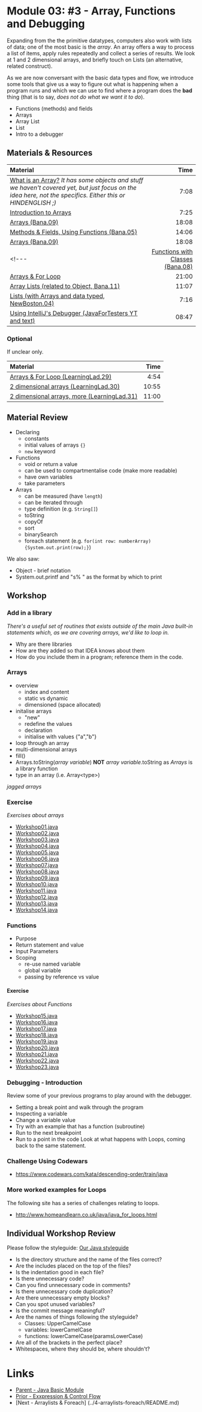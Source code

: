 # Module 03: #3 - Array, Functions and Debugging
Expanding from the the primitive datatypes, computers also work with lists of data; one of the most basic is the *array*.  An array offers a way to process a list of items, apply rules repeatedly and collect a series of results.  We look at 1 and 2 dimensional arrays, and briefly touch on Lists (an alternative, related construct).

As we are now conversant with the basic data types and flow, we introduce some tools that give us a way to figure out what is happening when a program runs and which we can use to find where a program does the __bad__ thing (that is to say, *does not do what we want it to do*).  

- Functions (methods) and fields
- Arrays
- Array List
- List
- Intro to a debugger


## Materials & Resources
| Material | Time |
|:-------- |-----:|
|[What is an Array?](https://www.youtube.com/watch?v=NptnmWvkbTw) *It has some objects and stuff we haven't covered yet, but just focus on the idea here, not the specifics. Either this or HINDENGLISH ;)*|7:08|
|[Introduction to Arrays](https://www.youtube.com/watch?v=L06uGnF4IpY)|7:25|
|[Arrays (Bana.09)](https://www.youtube.com/watch?v=eNPX2pTiaHI)|18:08|
|[Methods & Fields, Using Functions (Bana.05)](https://www.youtube.com/watch?v=1HTsLK_m2ao)|14:06|
|[Arrays (Bana.09)](https://www.youtube.com/watch?v=eNPX2pTiaHI)|18:08|
<!--- |[Functions with Classes (Bana.08)](https://www.youtube.com/watch?v=rGlJiUO-dZA)| 16:48|
|[Arrays & For Loop](https://www.youtube.com/watch?v=_pUz-GJcdRU)| 21:00| -->
|[Array Lists (related to Object, Bana.11)](https://www.youtube.com/watch?v=IEqvmsqjpT0)| 11:07|
|[Lists (with Arrays and data typed, NewBoston.04)](https://www.youtube.com/watch?v=jU5ACV5MucM)|7:16|
|[Using IntelliJ's Debugger (JavaForTesters YT and text)](http://blog.javafortesters.com/2016/07/how-to-debug-java-with-intellij.html)|08:47|


### Optional
If unclear only.

| Material | Time |
|:-------- |-----:|
|[Arrays & For Loop (LearningLad.29)](https://www.youtube.com/watch?v=UZOxpbtlVWg)|4:54|
|[2 dimensional arrays (LearningLad.30)](https://www.youtube.com/watch?v=udHgmxK9oAI)|10:55|
|[2 dimensional arrays, more (LearningLad.31)](https://www.youtube.com/watch?v=w40VcpGWHBM)|11:00|

## Material Review
- Declaring
  - constants
  - initial values of arrays `{}`
  - `new` keyword
- Functions
  - void or return a value
  - can be used to compartmentalise code (make more readable)
  - have own variables
  - take parameters
- Arrays
  - can be measured (have `length`)
  - can be iterated through
  - type definition (e.g. `String[]`)
  - toString
  - copyOf
  - sort
  - binarySearch
  - foreach statement (e.g. `for(int row: numberArray) {System.out.print(row);}`)

We also saw:
- Object - brief notation
- System.out.printf and "s% " as the format by which to print

## Workshop

### Add in a library
*There's a useful set of routines that exists outside of the main Java built-in statements which, as we are covering arrays, we'd like to loop in.*
- Why are there libraries
- How are they added so that IDEA knows about them
- How do you include them in a program; reference them in the code.

### Arrays
- overview
  - index and content
  - static vs dynamic
  - dimensioned (space allocated)
- initalise arrays
  - "new"
  - redefine the values
  - declaration
  - initialise with values {"a","b"}
- loop through an array
- multi-dimensional arrays
- fill()
- Arrays.toString(*array variable*) __NOT__ *array variable*.toString as *Arrays* is a library function
- type in an array (i.e. Array&lt;type&gt;)

*jagged arrays*

### Exercise
*Exercises about arrays*
- [Workshop01.java](workshop/Workshop01.java)
- [Workshop02.java](workshop/Workshop02.java)
- [Workshop03.java](workshop/Workshop03.java)
- [Workshop04.java](workshop/Workshop04.java)
- [Workshop05.java](workshop/Workshop05.java)
- [Workshop06.java](workshop/Workshop06.java)
- [Workshop07.java](workshop/Workshop07.java)
- [Workshop08.java](workshop/Workshop08.java)
- [Workshop09.java](workshop/Workshop09.java)
- [Workshop10.java](workshop/Workshop10.java)
- [Workshop11.java](workshop/Workshop11.java)
- [Workshop12.java](workshop/Workshop12.java)
- [Workshop13.java](workshop/Workshop13.java)
- [Workshop14.java](workshop/Workshop14.java)


### Functions
- Purpose
- Return statement and value
- Input Parameters
- Scoping
  - re-use named variable
  - global variable
  - passing by reference vs value

#### Exercise
*Exercises about Functions*
- [Workshop15.java](workshop/Workshop15.java)
- [Workshop16.java](workshop/Workshop16.java)
- [Workshop17.java](workshop/Workshop17.java)
- [Workshop18.java](workshop/Workshop18.java)
- [Workshop19.java](workshop/Workshop19.java)
- [Workshop20.java](workshop/Workshop20.java)
- [Workshop21.java](workshop/Workshop21.java)
- [Workshop22.java](workshop/Workshop22.java)
- [Workshop23.java](workshop/Workshop23.java)

### Debugging - Introduction
Review some of your previous programs to play around with the debugger.
- Setting a break point and walk through the program
- Inspecting a variable
- Change a variable value
- Try with an example that has a function (subroutine)
- Run to the next breakpoint
- Run to a point in the code
Look at what happens with Loops, coming back to the same statement.

### Challenge Using Codewars
- https://www.codewars.com/kata/descending-order/train/java

### More worked examples for Loops
The following site has a series of challenges relating to loops.
- http://www.homeandlearn.co.uk/java/java_for_loops.html


## Individual Workshop Review
Please follow the styleguide: [Our Java styleguide](../../styleguide/java.md)
- Is the directory structure and the name of the files correct?
- Are the includes placed on the top of the files?
- Is the indentation good in each file?
- Is there unnecessary code?
- Can you find unnecessary code in comments?
- Is there unnecessary code duplication?
- Are there unnecessary empty blocks?
- Can you spot unused variables?
- Is the commit message meaningful?
- Are the names of things following the styleguide?
    - Classes: UpperCamelCase
    - variables: lowerCamelCase
    - functions: lowerCamelCase(paramsLowerCase)
- Are all of the brackets in the perfect place?
- Whitespaces, where they should be, where shouldn't?

# Links
- [Parent - Java Basic Module](../README.md)
- [Prior - Exxpression &amp; Control Flow](../2-expressions-control-flow/README.md)
- [Next - Arraylists &amp; Foreach] (../4-arraylists-foreach/README.md)


